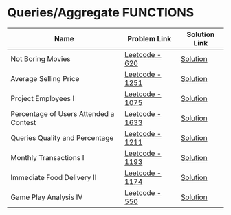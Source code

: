 # Queries/Aggregate FUNCTIONS


| Name       | Problem Link                       | Solution Link                     |
|--------------------|------------------------------------|-----------------------------------|
| Not Boring Movies         | [Leetcode - 620](https://leetcode.com/problems/not-boring-movies/description/)                | [Solution](https://github.com/moinhameed27/Database/blob/main/Queries/Aggregate%20FUNCTIONS/Not%20Boring%20Movies.sql)              |
| Average Selling Price         | [Leetcode - 1251](https://leetcode.com/problems/average-selling-price/description/)                | [Solution](https://github.com/moinhameed27/Database/blob/main/Queries/Aggregate%20FUNCTIONS/Average%20Selling%20Price.sql)              |  
| Project Employees I         | [Leetcode - 1075](https://leetcode.com/problems/project-employees-i/description/)                | [Solution](https://github.com/moinhameed27/Database/blob/main/Queries/Aggregate%20FUNCTIONS/Project%20Employees%20I.sql)              |
| Percentage of Users Attended a Contest         | [Leetcode - 1633](https://leetcode.com/problems/percentage-of-users-attended-a-contest/description/)                | [Solution](https://github.com/moinhameed27/Database/blob/main/Queries/Aggregate%20FUNCTIONS/Percentage%20of%20Users%20Attended%20a%20Contest.sql)              |
| Queries Quality and Percentage         | [Leetcode - 1211](https://leetcode.com/problems/queries-quality-and-percentage/description/)                | [Solution](https://github.com/moinhameed27/Database/blob/main/Queries/Aggregate%20FUNCTIONS/Queries%20Quality%20and%20Percentage.sql)              |
| Monthly Transactions I         | [Leetcode - 1193](https://leetcode.com/problems/monthly-transactions-i/description/)                | [Solution](https://github.com/moinhameed27/Database/blob/main/Queries/Aggregate%20FUNCTIONS/Monthly%20Transactions%20I.sql)              |
| Immediate Food Delivery II         | [Leetcode - 1174](https://leetcode.com/problems/immediate-food-delivery-ii/description/)                | [Solution](https://github.com/moinhameed27/Database/blob/main/Queries/Aggregate%20FUNCTIONS/Immediate%20Food%20Delivery%20II.sql)              |
| Game Play Analysis IV         | [Leetcode - 550](https://leetcode.com/problems/game-play-analysis-iv/description/)                | [Solution](https://github.com/moinhameed27/Database/blob/main/Queries/Aggregate%20FUNCTIONS/Game%20Play%20Analysis%20IV.sql)              |